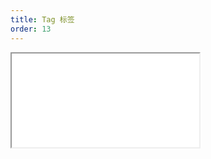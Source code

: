 ```yaml
---
title: Tag 标签
order: 13
---
```


<Iframe src="//mc.fusion.design/demos/comp_groups/@alifd/next/tag?theme=@alifd/theme-design-pro" />
